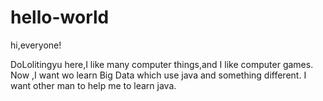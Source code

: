 # hello-world

hi,everyone!

DoLolitingyu here,I like many computer things,and I like computer games.
Now ,I want wo learn Big Data which use java and something different.
I want other man to help me to learn java.
